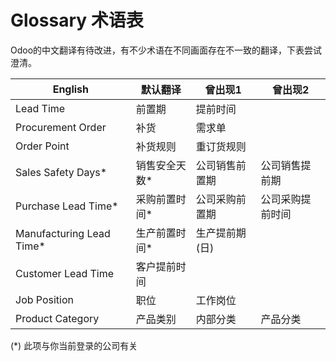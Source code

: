 # Glossary 术语表

Odoo的中文翻译有待改进，有不少术语在不同画面存在不一致的翻译，下表尝试澄清。

 English | 默认翻译 | 曾出现1 | 曾出现2
-----|-----|----|-----
Lead Time | 前置期 | 提前时间 |
Procurement Order | 补货 | 需求单 |
Order Point | 补货规则 | 重订货规则 |
Sales Safety Days* | 销售安全天数* | 公司销售前置期 | 公司销售提前期
Purchase Lead Time* | 采购前置时间* | 公司采购前置期 | 公司采购提前时间
Manufacturing Lead Time* | 生产前置时间* | 生产提前期(日) |
Customer Lead Time | 客户提前时间 | | |
Job Position | 职位 | 工作岗位 |
Product Category | 产品类别 | 内部分类 | 产品分类

(*) 此项与你当前登录的公司有关